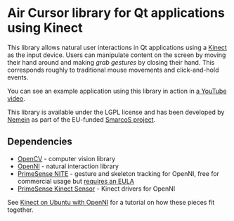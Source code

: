 Air Cursor library for Qt applications using Kinect
===================================================

This library allows natural user interactions in Qt applications using a [Kinect](http://en.wikipedia.org/wiki/Kinect) as the input device. Users can manipulate content on the screen by moving their hand around and making _grab gestures_ by closing their hand. This corresponds roughly to traditional mouse movements and click-and-hold events.

You can see an example application using this library in action in [a YouTube video](http://youtu.be/dxkpSzl-SLg).

This library is available under the LGPL license and has been developed by [Nemein](http://nemein.com) as part of the EU-funded [SmarcoS project](http://smarcos-project.eu/).

## Dependencies

* [OpenCV](http://opencv.willowgarage.com/wiki/) - computer vision library
* [OpenNI](http://www.openni.org/) - natural interaction library
* [PrimeSense NITE](http://www.primesense.com/technology/nite3) - gesture and skeleton tracking for OpenNI, free for commercial usage but [requires an EULA](https://groups.google.com/d/msg/openni-dev/bXef5gGLHyI/UV7C2-QsabYJ)
* [PrimeSense Kinect Sensor](https://github.com/avin2/SensorKinect) - Kinect drivers for OpenNI

See [Kinect on Ubuntu with OpenNI](http://www.20papercups.net/programming/kinect-on-ubuntu-with-openni/) for a tutorial on how these pieces fit together.
